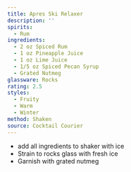 ```yaml
---
title: Apres Ski Relaxer
description: ''
spirits:
  - Rum
ingredients:
  - 2 oz Spiced Rum
  - 1 oz Pineapple Juice
  - 1 oz Lime Juice
  - 1/5 oz Spiced Pecan Syrup
  - Grated Nutmeg
glassware: Rocks
rating: 2.5
styles:
  - Fruity
  - Warm
  - Winter
method: Shaken
source: Cocktail Courier
---
```


- add all ingredients to shaker with ice
- Strain to rocks glass with fresh ice
- Garnish with grated nutmeg
